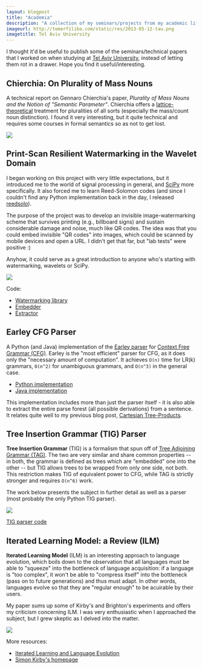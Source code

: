```yaml
---
layout: blogpost
title: "Academia"
description: "A collection of my seminars/projects from my academic life"
imageurl: http://tomerfiliba.com/static/res/2013-05-12-tau.png
imagetitle: Tel Aviv University
---
```


I thought it'd be useful to publish some of the seminars/technical papers that I worked on when 
studying at [Tel Aviv University](http://tau.ac.il), instead of letting them rot in a drawer.
Hope you find it useful/interesting.

## Chierchia: On Plurality of Mass Nouns ##

A technical report on Gennaro Chierchia's paper, *Plurality of Mass Nouns and the Notion of
"Semantic Parameter"*. Chierchia offers a [lattice-theoretical](http://en.wikipedia.org/wiki/Lattice_(order))
treatment for pluralities of all sorts (especially the mass/count noun distinction).
I found it very interesting, but it quite technical and requires some courses in formal semantics 
so as not to get lost.

<a href="http://tomerfiliba.com/static/academia/Chierchia/techrep.pdf">
<img src="http://tomerfiliba.com/static/res/pdf-icon.png"></a>

## Print-Scan Resilient Watermarking in the Wavelet Domain ##

I began working on this project with very little expectations, but it introduced me to the world
of signal processing in general, and [SciPy](http://www.scipy.org/) more specifically. It also 
forced me to learn Reed-Solomon codes (and since I couldn't find any Python implementation back 
in the day, I released [reedsolo](https://pypi.python.org/pypi/reedsolo)).

The purpose of the project was to develop an invisible image-watermarking scheme that survives
printing (e.g., billboard signs) and sustain considerable damage and noise, much like QR codes.
The idea was that you could embed invisible "QR codes" into images, which could be scanned by 
mobile devices and open a URL. I didn't get that far, but "lab tests" were positive :)

Anyhow, it could serve as a great introduction to anyone who's starting with watermarking, wavelets
or SciPy.

<a href="http://tomerfiliba.com/static/academia/DWT-Watermarking/image-project.pdf">
<img src="http://tomerfiliba.com/static/res/pdf-icon.png"></a>

Code:

* [Watermarking library](http://tomerfiliba.com/static/academia/DWT-Watermarking/watermarker.py)
* [Embedder](http://tomerfiliba.com/static/academia/DWT-Watermarking/embed.py)
* [Extractor](http://tomerfiliba.com/static/academia/DWT-Watermarking/extract.py)

## Earley CFG Parser ##

A Python (and Java) implementation of the [Earley parser](http://en.wikipedia.org/wiki/Earley_parser)
for [Context Free Grammar (CFG)](http://en.wikipedia.org/wiki/Context-free_grammar). Earley is 
the "most efficient" parser for CFG, as it does only the "necessary amount of computation". It achieves
``O(n)`` time for LR(k) grammars, ``O(n^2)`` for unambiguous grammars, and ``O(n^3)`` in the 
general case.

* [Python implementation](https://github.com/tomerfiliba/tau/blob/master/earley3.py)
* [Java implementation](https://github.com/tomerfiliba/tau/blob/master/Earley.java)

This implementation includes more than just the parser itself - it is also able to extract the 
entire parse forest (all possible derivations) from a sentence. It relates quite well to my previous
blog post, [Cartesian Tree-Products](http://tomerfiliba.com/blog/Cartesian-Tree-Product/).

## Tree Insertion Grammar (TIG) Parser ##

**Tree Insertion Grammar** (TIG) is a formalism that spun off of 
[Tree Adjoining Grammar (TAG)](http://en.wikipedia.org/wiki/Tree-adjoining_grammar). The two are 
very similar and share common properties -- in both, the grammar is defined as trees which are
"embedded" one into the other -- but TIG allows trees to be wrapped from only one side, not both.
This restriction makes TIG of equivalent power to CFG, while TAG is strictly stronger and 
requires ``O(n^6)`` work.

The work below presents the subject in further detail as well as a parser (most probably the
only Python TIG parser).

<a href="http://tomerfiliba.com/static/academia/TIG/seminar.pdf">
<img src="http://tomerfiliba.com/static/res/pdf-icon.png"></a>

[TIG parser code](http://tomerfiliba.com/static/academia/TIG/tig5.py)

## Iterated Learning Model: a Review (ILM) ##

**Iterated Learning Model** (ILM) is an interesting approach to language evolution, which boils down
to the observation that all languages must be able to "squeeze" into the bottleneck of language 
acquisition: if a language is "too complex", it won't be able to "compress itself" into
the bottleneck (pass on to future generations) and thus must adapt. In other words, languages 
evolve so that they are "regular enough" to be acuirable by their users.

My paper sums up some of Kirby's and Brighton's experiments and offers my criticism concerning ILM.
I was very enthusiastic when I approached the subject, but I grew skeptic as I delved into 
the matter.

<a href="http://tomerfiliba.com/static/academia/ILM/ilm-report2.pdf">
<img src="http://tomerfiliba.com/static/res/pdf-icon.png"></a>

More resources:

* [Iterated Learning and Language Evolution](http://replicatedtypo.wordpress.com/2009/08/31/iterated-learning-and-language-evolution/)
* [Simon Kirby's homepage](http://www.lel.ed.ac.uk/~simon/)


